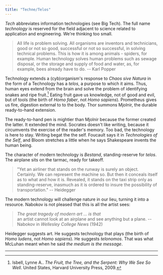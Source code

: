 ```yaml
---
title: "Techne/Telos"
---
```


_Tech_ abbreviates information technologies (see Big Tech). The full name _technology_ is reserved for the field adjacent to science related to application and engineering. We're thinking too small.

> All life is problem solving. All organisms are inventors and technicians, good or not so good, successful or not so successful, in solving technical problems. This is how it is among animals - spiders, for example. Human technology solves human problems such as sewage disposal, or the storage and supply of food and water, as, for example, bees already have to do. -- Karl Popper

Technology extends a (cyb)organism's response to _Chaos sive Natura_ in the form of a Technology has a _telos_, a purpose to which it aims. Thus, human eyes extend from the brain and solve the problem of identifying snakes and ripe fruit.[^fruit-tree-serpent] Eating fruit gave us knowledge, not of good and evil, but of tools (the birth of _Homo faber_, not _Homo sapiens_). Prometheus gives us fire, digestion external to to the body. Thor summons Mjolnir, the durable ready-to-hand extension.

The ready-to-hand pen is mightier than Mjolnir because the former created the latter. It extended the mind. Socrates doesn't like writing, because it circumvents the exercise of the reader's memory. Too bad, the technology is here to stay. Writing begat the the self. Foucault says it in _Technologies of the Self_, and Bloom stretches a little when he says Shakespeare invents the human being.

The character of modern technology is _Bestand_, standing-reserve for _telos_. The airplane sits on the tarmac, ready for takeoff. 

> "Yet an airliner that stands on the runway is surely an object. Certainly. We can represent the machine so. But then it conceals itself as to what and how it is. Revealed, it stands on the taxi strip only as standing-reserve, inasmuch as it is ordered to insure the possibility of transportation." -- Heidegger

The modern technology will challenge nature in our lieu, turning it into a resource. Nabokov is not pleased that this is all the artist sees:

> _The great tragedy of modern art ... is that_ <br>
> an artist cannot look at an airplane and see anything but a plane. -- Nabokov in _Wellesley College News_ (1942)

Heidegger suggests art. He suggests technology that plays (the birth of _Homo ludens_, not _Homo sapiens_). He suggests _telonomos_. That was what McLuhan meant when he said _the medium is the message_.

---


[^fruit-tree-serpent]: Isbell, Lynne A.. _The Fruit, the Tree, and the Serpent: Why We See So Well_. United States, Harvard University Press, 2009.

[^what-is-technology]: Huang, Saffron. "What is Technology?" _Letters to a Young Technologist_, [https://letterstoayoungtechnologist.com/What-is-Technology](https://letterstoayoungtechnologist.com/What-is-Technology).
